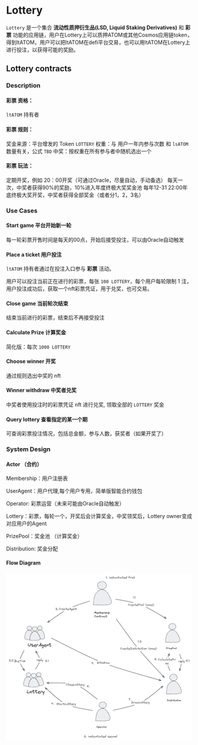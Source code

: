 # Lottery


`Lottery` 是一个集合 **流动性质押衍生品(LSD, Liquid Staking Derivatives)** 和 **彩票** 功能的应用链，用户在Lottery上可以质押ATOM或其他Cosmos应用链token，得到ltATOM，用户可以把ltATOM在defi平台交易，也可以用ltATOM在Lottery上进行投注，以获得可能的奖励。


## Lottery contracts

### Description

#### **彩票** 资格：

`ltATOM` 持有者

#### **彩票** 规则：

奖金来源：平台增发的 Token `LOTTERY` 
权重：与 用户一年内参与次数 和 `lsATOM` 数量有关，公式 `TBD`
中奖：按权重在所有参与者中随机选出一个

#### **彩票** 玩法：

定期开奖，例如 20：00开奖（可通过Oracle，尽量自动，手动备选）
每天一次，中奖者获得90%的奖励，10%进入年度终极大奖奖金池
每年12-31 22:00年底终极大奖开奖，中奖者获得全部奖金（或者分1，2，3名）


### Use Cases

#### Start game 平台开始新一轮

每一轮彩票开售时间是每天的00点，开始后接受投注，可以由Oracle自动触发

#### Place a ticket 用户投注

`ltATOM` 持有者通过在投注入口参与 **彩票** 活动。

用户可以投注当前正在进行的彩票，每张 `100 LOTTERY`，每个用户每轮限制 1 注，用户投注成功后，获取一个nft彩票凭证，用于兑奖，也可交易。

#### Close game 当前轮次结束

结束当前进行的彩票，结束后不再接受投注

#### Calculate Prize 计算奖金

简化版：每次 `1000 LOTTERY`

#### Choose winner 开奖

通过规则选出中奖的 nft

#### Winner withdraw 中奖者兑奖

中奖者使用投注时的彩票凭证 nft 进行兑奖, 领取全部的 `LOTTERY` 奖金


#### Query lottery 查看指定的某一个期 

可查询彩票投注情况，包括总金额，参与人数，获奖者（如果开奖了）



### System Design

#### Actor （合约）

Membership：用户注册表

UserAgent：用户代理,每个用户专用，简单版智能合约钱包

Operator: 彩票运营（未来可能由Oracle自动触发）

Lottery：彩票，每轮一个，开奖后会计算奖金，中奖领奖后，Lottery owner变成对应用户的Agent

PrizePool：奖金池 （计算奖金）

Distribution: 奖金分配 



#### Flow Diagram

![avatar](./lottery-flow.png)


